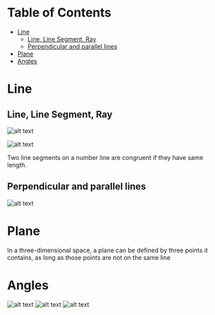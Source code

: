 # Table of Contents <!-- omit in toc -->

<!-- TOC -->

- [Line](#line)
  - [Line, Line Segment, Ray](#line-line-segment-ray)
  - [Perpendicular and parallel lines](#perpendicular-and-parallel-lines)
- [Plane](#plane)
- [Angles](#angles)

  
# Line
## Line, Line Segment, Ray
![alt text](1-definition/line/line-ray-line-segment.png)

![alt text](1-definition/line/midpoint.png)

Two line segments on a number line are congruent if they have same length.

## Perpendicular and parallel lines
![alt text](1-definition/line/perpendicular-parallel-lines.png)

# Plane
In a three-dimensional space, a plane can be defined by three points it contains, as long as those points are not on the same line

# Angles
![alt text](1-definition/angle/angle-acute-abtuse.png)
![alt text](1-definition/angle/angle-arm.png)
![alt text](1-definition/angle/angle-interior-exterior.png)